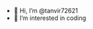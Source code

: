 - 👋 Hi, I’m @tanvir72621
- 👀 I’m interested in coding


<!---
tanvir72621/tanvir72621 is a ✨ special ✨ repository because its `README.md` (this file) appears on your GitHub profile.
You can click the Preview link to take a look at your changes.
--->
